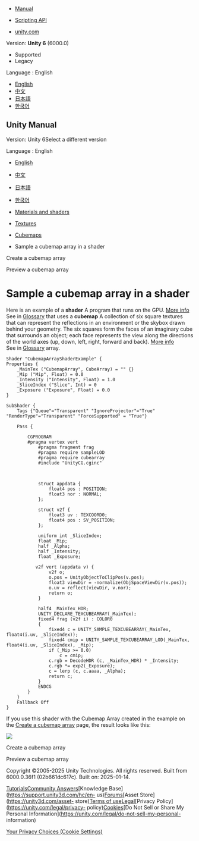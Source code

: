 [](https://docs.unity3d.com)

  * [Manual](../Manual/index.html)
  * [Scripting API](../ScriptReference/index.html)

  * [unity.com](https://unity.com/)

Version: **Unity 6** (6000.0)

  * Supported
  * Legacy

Language : English

  * [English](/Manual/class-CubemapArray-use-in-shader.html)
  * [中文](/cn/current/Manual/class-CubemapArray-use-in-shader.html)
  * [日本語](/ja/current/Manual/class-CubemapArray-use-in-shader.html)
  * [한국어](/kr/current/Manual/class-CubemapArray-use-in-shader.html)

[](https://docs.unity3d.com)

## Unity Manual

Version: Unity 6Select a different version

Language : English

  * [English](/Manual/class-CubemapArray-use-in-shader.html)
  * [中文](/cn/current/Manual/class-CubemapArray-use-in-shader.html)
  * [日本語](/ja/current/Manual/class-CubemapArray-use-in-shader.html)
  * [한국어](/kr/current/Manual/class-CubemapArray-use-in-shader.html)

  * [Materials and shaders](materials-and-shaders.html)
  * [Textures](Textures-landing.html)
  * [Cubemaps](class-Cubemap-landing.html)
  * Sample a cubemap array in a shader

[](class-CubemapArray-create.html)

Create a cubemap array

[](class-CubemapArray.html)

Preview a cubemap array

# Sample a cubemap array in a shader

Here is an example of a **shader** A program that runs on the GPU. [More
info](Shaders.html)  
See in [Glossary](Glossary.html#Shader) that uses a **cubemap** A collection
of six square textures that can represent the reflections in an environment or
the skybox drawn behind your geometry. The six squares form the faces of an
imaginary cube that surrounds an object; each face represents the view along
the directions of the world axes (up, down, left, right, forward and back).
[More info](class-Cubemap-landing.html)  
See in [Glossary](Glossary.html#Cubemap) array.

    
    
    Shader "CubemapArrayShaderExample" {
    Properties {
        _MainTex ("CubemapArray", CubeArray) = "" {}
        _Mip ("Mip", Float) = 0.0
        _Intensity ("Intensity", Float) = 1.0
        _SliceIndex ("Slice", Int) = 0
        _Exposure ("Exposure", Float) = 0.0
    }
    
    SubShader {
        Tags {"Queue"="Transparent" "IgnoreProjector"="True" "RenderType"="Transparent" "ForceSupported" = "True"}
    
        Pass {
    
            CGPROGRAM
            #pragma vertex vert
                #pragma fragment frag
                #pragma require sampleLOD
                #pragma require cubearray
                #include "UnityCG.cginc"
        
        
        
                struct appdata {
                    float4 pos : POSITION;
                    float3 nor : NORMAL;
                };
        
                struct v2f {
                    float3 uv : TEXCOORD0;
                    float4 pos : SV_POSITION;
                };
        
                uniform int _SliceIndex;
                float _Mip;
                half _Alpha;
                half _Intensity;
                float _Exposure;
        
               v2f vert (appdata v) {
                    v2f o;
                    o.pos = UnityObjectToClipPos(v.pos);
                    float3 viewDir = -normalize(ObjSpaceViewDir(v.pos));
                    o.uv = reflect(viewDir, v.nor);
                    return o;
                }
        
                half4 _MainTex_HDR;
                UNITY_DECLARE_TEXCUBEARRAY(_MainTex);
                fixed4 frag (v2f i) : COLOR0
                {
                    fixed4 c = UNITY_SAMPLE_TEXCUBEARRAY(_MainTex, float4(i.uv, _SliceIndex));
                    fixed4 cmip = UNITY_SAMPLE_TEXCUBEARRAY_LOD(_MainTex, float4(i.uv, _SliceIndex), _Mip);
                    if (_Mip >= 0.0)
                        c = cmip;
                    c.rgb = DecodeHDR (c, _MainTex_HDR) * _Intensity;
                    c.rgb *= exp2(_Exposure);
                    c = lerp (c, c.aaaa, _Alpha);
                    return c;
                }
                ENDCG
            }
        }
        Fallback Off
    }
    
    

If you use this shader with the Cubemap Array created in the example on the
[Create a cubemap array](class-CubemapArray-create.html) page, the result
looks like this:

![](../uploads/Main/cubemap-array-shader-example.png)

[](class-CubemapArray-create.html)

Create a cubemap array

[](class-CubemapArray.html)

Preview a cubemap array

Copyright ©2005-2025 Unity Technologies. All rights reserved. Built from
6000.0.36f1 (02b661dc617c). Built on: 2025-01-14.

[Tutorials](https://learn.unity.com/)[Community
Answers](https://answers.unity3d.com)[Knowledge
Base](https://support.unity3d.com/hc/en-
us)[Forums](https://forum.unity3d.com)[Asset Store](https://unity3d.com/asset-
store)[Terms of
use](https://docs.unity3d.com/Manual/TermsOfUse.html)[Legal](https://unity.com/legal)[Privacy
Policy](https://unity.com/legal/privacy-
policy)[Cookies](https://unity.com/legal/cookie-policy)[Do Not Sell or Share
My Personal Information](https://unity.com/legal/do-not-sell-my-personal-
information)

[Your Privacy Choices (Cookie Settings)](javascript:void\(0\);)

